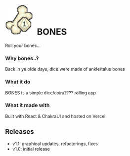 # <img src="src/assets/logo.png" width="96" height="auto"> BONES

Roll your bones...

### Why bones..?

Back in ye olde days, dice were made of ankle/talus bones

### What it do

BONES is a simple dice/coin/???? rolling app

### What it made with

Built with React & ChakraUI and hosted on Vercel


## Releases

- v1.1: graphical updates, refactorings, fixes
- v1.0: initial release
